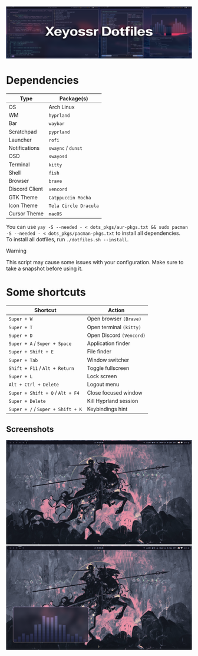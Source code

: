 ![dotfiles](pr/dotfiles.png)

# Dependencies

| Type           | Package(s)            |
| -------------- | --------------------- |
| OS             | Arch Linux            |
| WM             | `hyprland`            |
| Bar            | `waybar`              |
| Scratchpad     | `pyprland`            |
| Launcher       | `rofi`                |
| Notifications  | `swaync` / `dunst`    |
| OSD            | `swayosd`             |
| Terminal       | `kitty`               |
| Shell          | `fish`                |
| Browser        | `brave`               |
| Discord Client | `vencord`             |
| GTK Theme      | `Catppuccin Mocha`    |
| Icon Theme     | `Tela Circle Dracula` |
| Cursor Theme   | `macOS`               |

You can use `yay -S --needed - < dots_pkgs/aur-pkgs.txt && sudo pacman -S --needed - < dots_pkgs/pacman-pkgs.txt` to install all dependencies.  
To install all dotfiles, run `./dotfiles.sh --install`.

> [!WARNING]
> This script may cause some issues with your configuration. Make sure to take a snapshot before using it.

# Some shortcuts

| Shortcut                          | Action                   |
| --------------------------------- | ------------------------ |
| `Super + W`                       | Open browser `(Brave)`   |
| `Super + T`                       | Open terminal `(kitty)`  |
| `Super + D`                       | Open Discord `(Vencord)` |
| `Super + A` / `Super + Space`     | Application finder       |
| `Super + Shift + E`               | File finder              |
| `Super + Tab`                     | Window switcher          |
| `Shift + F11` / `Alt + Return`    | Toggle fullscreen        |
| `Super + L`                       | Lock screen              |
| `Alt + Ctrl + Delete`             | Logout menu              |
| `Super + Shift + Q` / `Alt + F4`  | Close focused window     |
| `Super + Delete`                  | Kill Hyprland session    |
| `Super + /` / `Super + Shift + K` | Keybindings hint         |

## Screenshots

![hyprland](pr/1.png)
![hyprland](pr/2.png)
